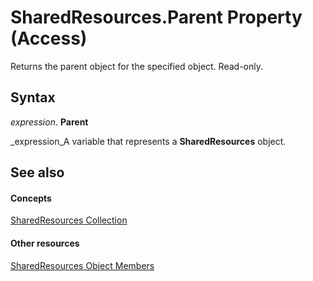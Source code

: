 
# SharedResources.Parent Property (Access)

Returns the parent object for the specified object. Read-only.


## Syntax

 _expression_. **Parent**

 _expression_A variable that represents a  **SharedResources** object.


## See also


#### Concepts


 [SharedResources Collection](45323141-e7df-1c70-efe2-926c1990d5e0.md)
#### Other resources


 [SharedResources Object Members](3dfef725-97ed-5a11-3b28-3458f2772f32.md)
